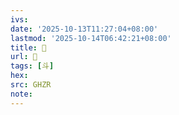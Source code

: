 ```yaml
---
ivs:
date: '2025-10-13T11:27:04+08:00'
lastmod: '2025-10-14T06:42:21+08:00'
title: 󰕕
url: 󰕕
tags: [斗]
hex: 
src: GHZR
note:
---
```

